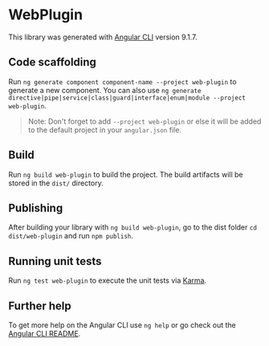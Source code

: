 # WebPlugin

This library was generated with [Angular CLI](https://github.com/angular/angular-cli) version 9.1.7.

## Code scaffolding

Run `ng generate component component-name --project web-plugin` to generate a new component. You can also use `ng generate directive|pipe|service|class|guard|interface|enum|module --project web-plugin`.
> Note: Don't forget to add `--project web-plugin` or else it will be added to the default project in your `angular.json` file. 

## Build

Run `ng build web-plugin` to build the project. The build artifacts will be stored in the `dist/` directory.

## Publishing

After building your library with `ng build web-plugin`, go to the dist folder `cd dist/web-plugin` and run `npm publish`.

## Running unit tests

Run `ng test web-plugin` to execute the unit tests via [Karma](https://karma-runner.github.io).

## Further help

To get more help on the Angular CLI use `ng help` or go check out the [Angular CLI README](https://github.com/angular/angular-cli/blob/master/README.md).
